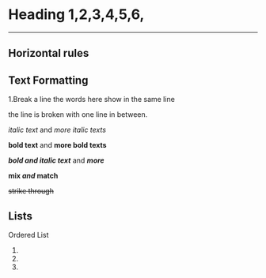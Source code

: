 # Heading 1,2,3,4,5,6,
---
## Horizontal rules

## Text Formatting
1.Break a line 
the words here show in the same line

the line is broken with one line in between.

*italic text* and _more italic texts_

**bold text** and __more bold texts__

***bold and italic text*** and ___more___

**mix *and* match**

~~strike through~~

## Lists
Ordered List

1.
2.
1.









